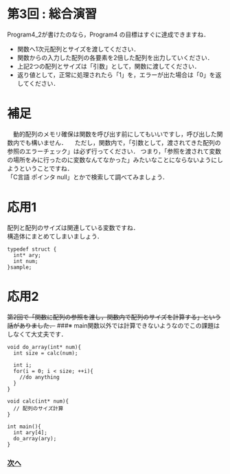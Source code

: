 # 第3回 : 総合演習
Program4_2が書けたのなら，Program4 の目標はすぐに達成できますね．

- 関数へ1次元配列とサイズを渡してください．
- 関数からの入力した配列の各要素を2倍した配列を出力していください．
- 上記2つの配列とサイズは「引数」として，関数に渡してください．
- 返り値として，正常に処理されたら「1」を，エラーが出た場合は「0」を返してください．

# 補足
　動的配列のメモリ確保は関数を呼び出す前にしてもいいですし，呼び出した関数内でも構いません．
　ただし，関数内で，「引数として，渡されてきた配列の参照のエラーチェック」は必ず行ってください．
つまり，「参照を渡されて変数の場所をみに行ったのに変数なんてなかった」みたいなことにならないようにしようということですね．
　  
 「C言語 ポインタ null」とかで検索して調べてみましょう．

# 応用1
配列と配列のサイズは関連している変数ですね．  
構造体にまとめてしまいましょう．

```
typedef struct {
  int* ary;
  int num;
}sample;
```

# 応用2
~~第2回で「関数に配列の参照を渡し，関数内で配列のサイズを計算する」という話がありました．~~
###※ main関数以外では計算できないようなのでこの課題はしなくて大丈夫です．

```
void do_array(int* num){
  int size = calc(num);
  
  int i;
  for(i = 0; i < size; ++i){
    //do anything
  }
}

void calc(int* num){
  // 配列のサイズ計算
}

int main(){
  int ary[4];
  do_array(ary);
}
```

### [次へ](4_4.md)

